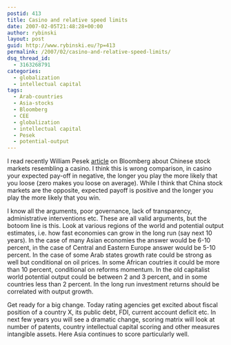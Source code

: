 ```yaml
---
postid: 413
title: Casino and relative speed limits
date: 2007-02-05T21:48:28+00:00
author: rybinski
layout: post
guid: http://www.rybinski.eu/?p=413
permalink: /2007/02/casino-and-relative-speed-limits/
dsq_thread_id:
  - 3163268791
categories:
  - globalization
  - intellectual capital
tags:
  - Arab-countries
  - Asia-stocks
  - Bloomberg
  - CEE
  - globalization
  - intellectual capital
  - Pesek
  - potential-output
---
```

I read recently William Pesek [article](http://bloomberg.com/apps/news?pid=20601039&refer=columnist_pesek&sid=afguStAdtNXI) on Bloomberg about Chinese stock markets resembling a casino. I think this is wrong comparison, in casino your expected pay-off in negative, the longer you play the more likely that you loose (zero makes you loose on average). While I think that China stock markets are the opposite, expected payoff is positive and the longer you play the more likely that you win.

I know all the arguments, poor governance, lack of transparency, administrative interventions etc. These are all valid arguments, but the botoom line is this. Look at various regions of the world and potential output estimates, i.e. how fast economies can grow in the long run (say next 10 years). In the case of many Asian economies the answer would be 6-10 percent, in the case of Central and Eastern Europe answer would be 5-10 percent. In the case of some Arab states growth rate could be strong as well but conditional on oil prices. In some African coutries it could be more than 10 percent, conditional on reforms momentum. In the old capitalist world potential output could be between 2 and 3 percent, and in some countries less than 2 percent. In the long run investment returns should be correlated with output growth.

Get ready for a big change. Today rating agencies get excited about fiscal position of a country X, its public debt, FDI, current account deficit etc. In next few years you will see a dramatic change, scoring matrix will look at number of patents, country intellectual capital scoring and other measures intangible assets. Here Asia continues to score particularly well.
